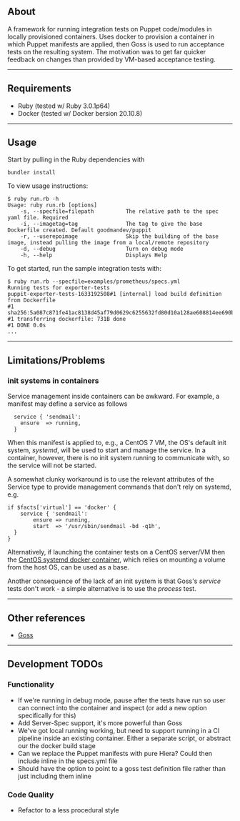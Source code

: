 ## About

A framework for running integration tests on Puppet code/modules in locally provisioned containers. Uses docker to provision a container in which Puppet manifests are applied, then Goss is used to run acceptance tests on the resulting system. The motivation was to get far quicker feedback on changes than provided by VM-based acceptance testing.

---

## Requirements

- Ruby (tested w/ Ruby 3.0.1p64)
- Docker (tested w/ Docker bersion 20.10.8)

---

## Usage

Start by pulling in the Ruby dependencies with 
```
bundler install
```

To view usage instructions:
```
$ ruby run.rb -h
Usage: ruby run.rb [options]
    -s, --specfile=filepath          The relative path to the spec yaml file. Required
    -i, --imagetag=tag               The tag to give the base Dockerfile created. Default goodmandev/puppit
    -r, --userepoimage               Skip the building of the base image, instead pulling the image from a local/remote repository
    -d, --debug                      Turn on debug mode
    -h, --help                       Displays Help
```
To get started, run the sample integration tests with:
```
$ ruby run.rb --specfile=examples/prometheus/specs.yml
Running tests for exporter-tests
puppit-exporter-tests-1633192508#1 [internal] load build definition from Dockerfile
#1 sha256:5a087c871fe41ac8138d45af79d0629c6255632fd80d10a128ae608814ee690b
#1 transferring dockerfile: 731B done
#1 DONE 0.0s
...
```

---

## Limitations/Problems
### init systems in containers
Service management inside containers can be awkward. For example, a manifest may define a service as follows
```puppet
  service { 'sendmail':
    ensure  => running,
  }
```
When this manifest is applied to, e.g., a CentOS 7 VM, the OS's default init system, *systemd*, will be used to start and manage the service. In a container, however, there is no init system running to communicate with, so the service will not be started.

A somewhat clunky workaround is to use the relevant attributes of the Service type to provide management commands that don't rely on systemd, e.g.
```puppet
if $facts['virtual'] == 'docker' {
    service { 'sendmail':
        ensure => running,
        start  => '/usr/sbin/sendmail -bd -q1h',
  }
}
```
Alternatively, if launching the container tests on a CentOS server/VM then the [CentOS systemd docker container](https://hub.docker.com/r/centos/systemd), which relies on mounting a volume from the host OS, can be used as a base.

Another consequence of the lack of an init system is that Goss's *service* tests don't work - a simple alternative is to use the *process* test.

---

## Other references
- [Goss](https://github.com/aelsabbahy/goss)

---

## Development TODOs
### Functionality
- If we're running in debug mode, pause after the tests have run so user can connect into the container and inspect (or add a new option specifically for this)
- Add Server-Spec support, it's more powerful than Goss
- We've got local running working, but need to support running in a CI pipeline inside an existing container. Either a separate script, or abstract our the docker build stage
- Can we replace the Puppet manifests with pure Hiera? Could then include inline in the specs.yml file
- Should have the option to point to a goss test definition file rather than just including them inline
### Code Quality
- Refactor to a less procedural style